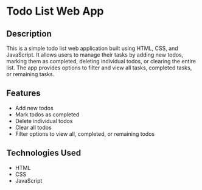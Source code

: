 # Todo List Web App

## Description

This is a simple todo list web application built using HTML, CSS, and JavaScript. It allows users to manage their tasks by adding new todos, marking them as completed, deleting individual todos, or clearing the entire list. The app provides options to filter and view all tasks, completed tasks, or remaining tasks.

## Features

- Add new todos
- Mark todos as completed
- Delete individual todos
- Clear all todos
- Filter options to view all, completed, or remaining todos

## Technologies Used

- HTML
- CSS
- JavaScript
